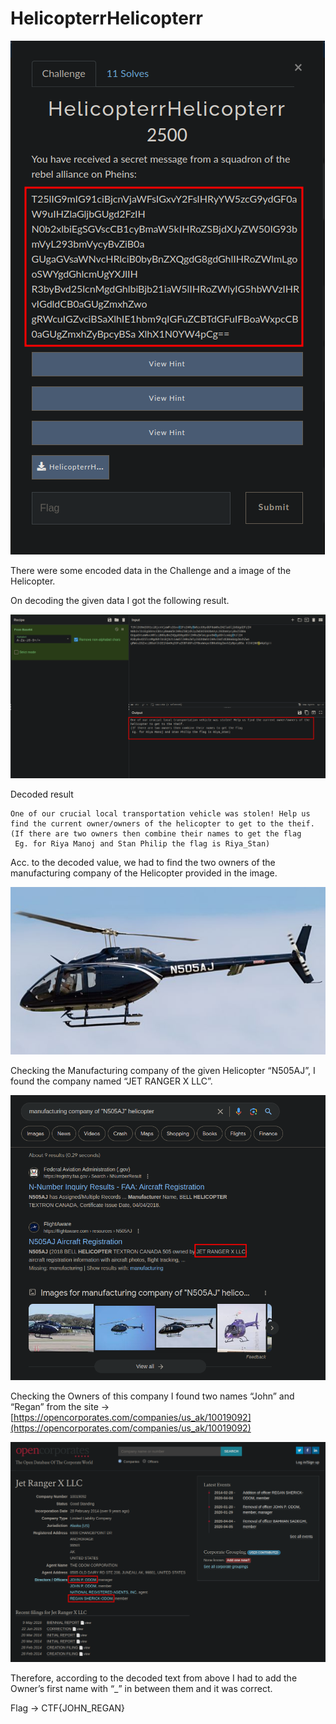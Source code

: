 # HelicopterrHelicopterr

![Untitled](HelicopterrHelicopterr%20f0ad2961700c4a37b69d18f143bc940c/Untitled.png)

There were some encoded data in the Challenge and a image of the Helicopter.

On decoding the given data I got the following result.

![Untitled](HelicopterrHelicopterr%20f0ad2961700c4a37b69d18f143bc940c/Untitled%201.png)

Decoded result

```
One of our crucial local transportation vehicle was stolen! Help us find the current owner/owners of the helicopter to get to the theif.
(If there are two owners then combine their names to get the flag
 Eg. for Riya Manoj and Stan Philip the flag is Riya_Stan)
```

Acc. to the decoded value, we had to find the two owners of the manufacturing company of the Helicopter provided in the image.

![Untitled](HelicopterrHelicopterr%20f0ad2961700c4a37b69d18f143bc940c/Untitled%202.png)

Checking the Manufacturing company of the given Helicopter “N505AJ”, I found the company named “JET RANGER X LLC”.

![Untitled](HelicopterrHelicopterr%20f0ad2961700c4a37b69d18f143bc940c/Untitled%203.png)

Checking the Owners of this company I found two names “John” and “Regan” from the site → [https://opencorporates.com/companies/us_ak/10019092](https://opencorporates.com/companies/us_ak/10019092)

![Untitled](HelicopterrHelicopterr%20f0ad2961700c4a37b69d18f143bc940c/Untitled%204.png)

Therefore, according to the decoded text from above I had to add the Owner’s first name with “_” in between them and it was correct.

Flag → CTF{JOHN_REGAN}